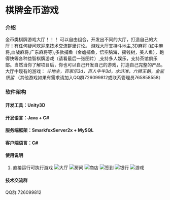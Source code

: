 # 棋牌金币游戏

### 介绍
金币类棋牌游戏大厅！！！
可以自由组合，开发出不同的大厅，打造自己的大厅！有任何疑问欢迎来技术交流群里讨论。
游戏大厅支持斗地主,3D麻将 (红中麻将,血战麻将,广东麻将等),多款捕鱼（金蟾捕鱼，悟空脑海，摇钱树，美人鱼），跑得快等各种益智棋牌游戏（请看最后一张图片）,支持多人娱乐，支持茶馆俱乐部。当然当你了解项目后，你也可以自己开发自己的游戏，打造自己完整的产品。
大厅中现有的游戏： _斗地主，百家乐3d，百人牛牛3d，水浒准，六狮王朝，金鲨银鲨_ （其他游戏如果有需求请加入QQ群726099812或联系管理员765858558）
 

### 软件架构
#### 开发工具：Unity3D
#### 开发语言：Java + C#
#### 服务端框架：SmarkfoxServer2x + MySQL
#### 客户端语言：C#
 
#### 使用说明
1. 直接运行可执行游戏 
![大厅](https://images.gitee.com/uploads/images/2019/0626/182514_c6619441_1408290.jpeg "hall.jpg")
![房间](https://images.gitee.com/uploads/images/2019/0626/182608_4f8c5a13_1408290.jpeg "room.jpg")
![商店](https://images.gitee.com/uploads/images/2019/0626/182644_bbc55543_1408290.jpeg "shop.jpg")
![签到](https://images.gitee.com/uploads/images/2019/0626/182711_84b99ec4_1408290.jpeg "sign.jpg")
![银行](https://images.gitee.com/uploads/images/2019/0626/182728_89214bb6_1408290.jpeg "bank.jpg")
![游戏](https://images.gitee.com/uploads/images/2019/0626/182747_62310769_1408290.jpeg "games.jpg")

#### 技术交流群
QQ群 726099812

